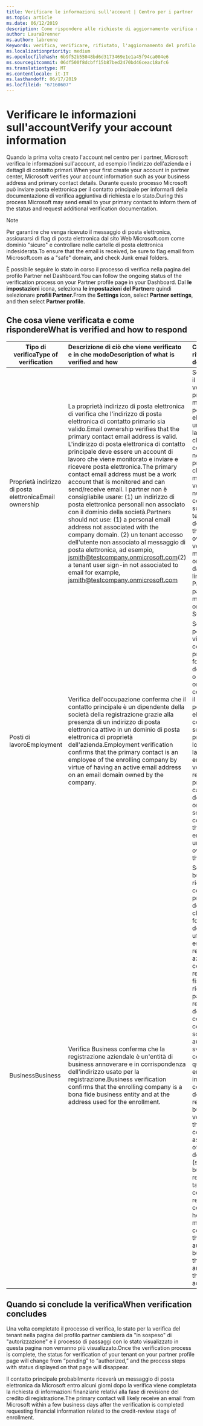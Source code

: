 ```yaml
---
title: Verificare le informazioni sull'account | Centro per i partner
ms.topic: article
ms.date: 06/12/2019
description: Come rispondere alle richieste di aggiornamento verifica da parte di Microsoft
author: LauraBrenner
ms.author: labrenne
Keywords: verifica, verificare, rifiutato, l'aggiornamento del profilo del partner
ms.localizationpriority: medium
ms.openlocfilehash: 6b9f52b55048bd6d3173469e1e1a45f94ca004e6
ms.sourcegitcommit: 06df500f8dcbff15b87bed2470bd46ceac18afc6
ms.translationtype: MT
ms.contentlocale: it-IT
ms.lasthandoff: 06/17/2019
ms.locfileid: "67160607"
---
```

# <a name="verify-your-account-information"></a><span data-ttu-id="e8e10-104">Verificare le informazioni sull'account</span><span class="sxs-lookup"><span data-stu-id="e8e10-104">Verify your account information</span></span>

<span data-ttu-id="e8e10-105">Quando la prima volta creato l'account nel centro per i partner, Microsoft verifica le informazioni sull'account, ad esempio l'indirizzo dell'azienda e i dettagli di contatto primari.</span><span class="sxs-lookup"><span data-stu-id="e8e10-105">When your first create your account in partner center, Microsoft verifies your account information such as your business address and primary contact details.</span></span> <span data-ttu-id="e8e10-106">Durante questo processo Microsoft può inviare posta elettronica per il contatto principale per informarli della documentazione di verifica aggiuntiva di richiesta e lo stato.</span><span class="sxs-lookup"><span data-stu-id="e8e10-106">During this process Microsoft may send email to your primary contact to inform them of the status and request additional verification documentation.</span></span> 

>[!Note]
><span data-ttu-id="e8e10-107">Per garantire che venga ricevuto il messaggio di posta elettronica, assicurarsi di flag di posta elettronica dal sito Web Microsoft.com come dominio "sicuro" e controllare nelle cartelle di posta elettronica indesiderata.</span><span class="sxs-lookup"><span data-stu-id="e8e10-107">To ensure that the email is received, be sure to flag email from Microsoft.com as a "safe" domain, and check Junk email folders.</span></span>

<span data-ttu-id="e8e10-108">È possibile seguire lo stato in corso il processo di verifica nella pagina del profilo Partner nel Dashboard.</span><span class="sxs-lookup"><span data-stu-id="e8e10-108">You can follow the ongoing status of the verification process on your Partner profile page in your Dashboard.</span></span> <span data-ttu-id="e8e10-109">Dal **le impostazioni** icona, seleziona **le impostazioni del Partner**e quindi selezionare **profili Partner.**</span><span class="sxs-lookup"><span data-stu-id="e8e10-109">From the **Settings** icon, select **Partner settings**, and then select **Partner profile.**</span></span>

## <a name="what-is-verified-and-how-to-respond"></a><span data-ttu-id="e8e10-110">Che cosa viene verificata e come rispondere</span><span class="sxs-lookup"><span data-stu-id="e8e10-110">What is verified and how to respond</span></span>

|<span data-ttu-id="e8e10-111">**Tipo di verifica**</span><span class="sxs-lookup"><span data-stu-id="e8e10-111">**Type of verification**</span></span>   |<span data-ttu-id="e8e10-112">**Descrizione di ciò che viene verificato e in che modo**</span><span class="sxs-lookup"><span data-stu-id="e8e10-112">**Description of what is verified and how**</span></span>   |<span data-ttu-id="e8e10-113">**Cosa fare se rifiutato**</span><span class="sxs-lookup"><span data-stu-id="e8e10-113">**What to do if rejected**</span></span>   |
|----------------------------|:-----------------------------------|:--------------------------------------|
|<span data-ttu-id="e8e10-114">Proprietà indirizzo di posta elettronica</span><span class="sxs-lookup"><span data-stu-id="e8e10-114">Email ownership</span></span>   |<span data-ttu-id="e8e10-115">La proprietà indirizzo di posta elettronica di verifica che l'indirizzo di posta elettronica di contatto primario sia valido.</span><span class="sxs-lookup"><span data-stu-id="e8e10-115">Email ownership verifies that the primary contact email address is valid.</span></span>  <span data-ttu-id="e8e10-116">L'indirizzo di posta elettronica di contatto principale deve essere un account di lavoro che viene monitorato e inviare e ricevere posta elettronica.</span><span class="sxs-lookup"><span data-stu-id="e8e10-116">The primary contact email address must be a work account that is monitored and can send/receive email.</span></span>  <span data-ttu-id="e8e10-117">I partner non è consigliabile usare: (1) un indirizzo di posta elettronica personali non associato con il dominio della società.</span><span class="sxs-lookup"><span data-stu-id="e8e10-117">Partners should not use: (1) a personal email address not associated with the company domain.</span></span> <span data-ttu-id="e8e10-118">(2) un tenant accesso dell'utente non associato al messaggio di posta elettronica, ad esempio, jsmith@testcompany.onmicrosoft.com</span><span class="sxs-lookup"><span data-stu-id="e8e10-118">(2) a tenant user sign-in not associated to email for example, jsmith@testcompany.onmicrosoft.com</span></span>   |<span data-ttu-id="e8e10-119">Se non si riceve il messaggio di verifica della proprietà di messaggio di posta elettronica entro un giorno lavorativo, fare clic sul collegamento nella pagina del profilo Partner a che il messaggio venga inviato nuovamente o contattare il supporto tecnico.</span><span class="sxs-lookup"><span data-stu-id="e8e10-119">If you don’t receive the email ownership verification message within one business day, click the link on the Partner profile page to have the message resent, or contact Support.</span></span>|
|<span data-ttu-id="e8e10-120">Posti di lavoro</span><span class="sxs-lookup"><span data-stu-id="e8e10-120">Employment</span></span> |<span data-ttu-id="e8e10-121">Verifica dell'occupazione conferma che il contatto principale è un dipendente della società della registrazione grazie alla presenza di un indirizzo di posta elettronica attivo in un dominio di posta elettronica di proprietà dell'azienda.</span><span class="sxs-lookup"><span data-stu-id="e8e10-121">Employment verification confirms that the primary contact is an employee of the enrolling company by virtue of having an active email address on an email domain owned by the company.</span></span>|<span data-ttu-id="e8e10-122">Se la verifica di posti di lavoro viene rifiutata, il contatto principale può fornire documentazione o un'origine online per confermare che il dominio di posta elettronica del contatto si trova sotto la proprietà del loro datore di lavoro.</span><span class="sxs-lookup"><span data-stu-id="e8e10-122">If employment verification is rejected, the primary contact can provide documentation or an online source confirming that the contact’s email domain is under the ownership of their employer.</span></span>|
|<span data-ttu-id="e8e10-123">Business</span><span class="sxs-lookup"><span data-stu-id="e8e10-123">Business</span></span>   |<span data-ttu-id="e8e10-124">Verifica Business conferma che la registrazione aziendale è un'entità di business annoverare e in corrispondenza dell'indirizzo usato per la registrazione.</span><span class="sxs-lookup"><span data-stu-id="e8e10-124">Business verification confirms that the enrolling company is a bona fide business entity and at the address used for the enrollment.</span></span>|<span data-ttu-id="e8e10-125">Se la verifica di business non riesce, il contatto principale dell'utente verrà chiesto di fornire documentazione ufficiale (ad esempio una registrazione aziendale o certificato di registrazione fiscale o ricezione) dal paese di residenza dell'azienda o comune di conferma che la società è autorizzato per svolgere attività commerciali con questo nome di entità e si trova in corrispondenza dell'indirizzo di registrazione.</span><span class="sxs-lookup"><span data-stu-id="e8e10-125">If business verification fails, the primary contact will be asked to provide official documentation (such as a business registration or tax registration certificate or receipt)from the company’s home country or municipality confirming that the company is authorized to do business under that entity name and is located at the enrollment address.</span></span>|

## <a name="when-verification-concludes"></a><span data-ttu-id="e8e10-126">Quando si conclude la verifica</span><span class="sxs-lookup"><span data-stu-id="e8e10-126">When verification concludes</span></span>

<span data-ttu-id="e8e10-127">Una volta completato il processo di verifica, lo stato per la verifica del tenant nella pagina del profilo partner cambierà da "in sospeso" di "autorizzazione" e il processo di passaggi con lo stato visualizzato in questa pagina non verranno più visualizzato.</span><span class="sxs-lookup"><span data-stu-id="e8e10-127">Once the verification process is complete, the status for verification of your tenant on your partner profile page will change from “pending” to “authorized,” and the process steps with status displayed on that page will disappear.</span></span>

<span data-ttu-id="e8e10-128">Il contatto principale probabilmente riceverà un messaggio di posta elettronica da Microsoft entro alcuni giorni dopo la verifica viene completata la richiesta di informazioni finanziarie relativi alla fase di revisione del credito di registrazione.</span><span class="sxs-lookup"><span data-stu-id="e8e10-128">The primary contact will likely receive an email from Microsoft within a few business days after the verification is completed requesting financial information related to the credit-review stage of enrollment.</span></span>